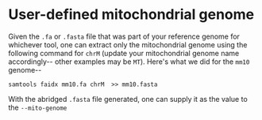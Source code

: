 # User-defined mitochondrial genome

Given the `.fa` or `.fasta` file that was part of your reference genome for whichever
tool, one can extract only the mitochondrial genome  using the following command for
`chrM` (update your mitochondrial
genome name accordingly-- other examples may be `MT`). Here's what we did for the `mm10`
genome--

```
samtools faidx mm10.fa chrM  >> mm10.fasta
```

With the abridged `.fasta` file generated, one can supply it as the value to the 
`--mito-genome`

<br><br>